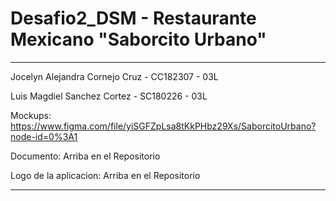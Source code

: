 # Desafio2_DSM - Restaurante Mexicano "Saborcito Urbano"
-------------------------------------------------------------------

Jocelyn Alejandra Cornejo Cruz - CC182307 - 03L

Luis Magdiel Sanchez Cortez    - SC180226 - 03L

Mockups: https://www.figma.com/file/yiSGFZpLsa8tKkPHbz29Xs/SaborcitoUrbano?node-id=0%3A1

Documento: Arriba en el Repositorio

Logo de la aplicacion: Arriba en el Repositorio

-------------------------------------------------------------------
